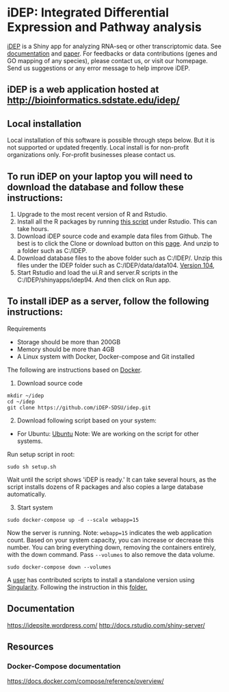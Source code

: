 # iDEP: Integrated Differential Expression and Pathway analysis


[iDEP](http://ge-lab.org/idep/) is a Shiny app for analyzing RNA-seq or other transcriptomic data. See [documentation](https://idepsite.wordpress.com/) and [paper](https://bmcbioinformatics.biomedcentral.com/articles/10.1186/s12859-018-2486-6). For feedbacks or data contributions (genes and GO mapping of any species), please contact us, or visit our homepage. Send us suggestions or any error message to help improve iDEP.

## iDEP is a web application hosted at http://bioinformatics.sdstate.edu/idep/ 

## Local installation
Local installation of this software is possible through steps below. But it is not supported or updated freqently. Local install is for non-profit organizations only. For-profit businesses please contact us.

## To run iDEP on your laptop you will need to download the database and follow these instructions:

1. Upgrade to the most recent version of R and Rstudio.
2. Install all the R packages by running [this script](https://github.com/iDEP-SDSU/idep/blob/master/classes/librarySetup.R) under Rstudio. This can take hours.
3. Download iDEP source code and example data files from Github. The best is to click the Clone or download button on this [page](https://github.com/iDEP-SDSU/idep). And unzip to a folder such as C:/IDEP.
4. Download database files to the above folder such as C:/IDEP/. Unzip this files  under the IDEP folder such as C:/IDEP/data/data104. 
[Version 104](https://mft.sdstate.edu/public/file/3Y66fppA0Eym0G41taPtRw/data104.tar.gz), 
5. Start Rstudio and load the ui.R and server.R scripts in the C:/IDEP/shinyapps/idep94. And then click on Run app. 

## To install iDEP as a server, follow the following instructions:

Requirements
+ Storage should be more than 200GB
+ Memory should be more than 4GB
+ A Linux system with Docker, Docker-compose and Git installed



The following are instructions based on [Docker](https://www.docker.com/).
1. Download source code
```
mkdir ~/idep
cd ~/idep
git clone https://github.com/iDEP-SDSU/idep.git
```
2. Download following script based on your system:

+ For Ubuntu: [Ubuntu](https://raw.githubusercontent.com/iDEP-SDSU/idep/master/docs/SetupScripts/ubuntu/setup.sh)
Note: We are working on the script for other systems.

Run setup script in root:
```
sudo sh setup.sh
```
Wait until the script shows 'iDEP is ready.' It can take several hours, as the script installs dozens of R packages and also copies a large database automatically.

3. Start system
```
sudo docker-compose up -d --scale webapp=15 
```
Now the server is running. 
Note: `webapp=15` indicates the web application count. Based on your system capacity, you can increase or decrease this number.
You can bring everything down, removing the containers entirely, with the down command. Pass `--volumes` to also remove the data volume.
```
sudo docker-compose down --volumes
```

A [user](https://github.com/wresch) has contributed scripts to install a standalone version using [Singularity](https://www.sylabs.io/). Following the instruction in this [folder.](https://github.com/iDEP-SDSU/idep/tree/master/singularity_standalone)

## Documentation
https://idepsite.wordpress.com/
http://docs.rstudio.com/shiny-server/


## Resources
### Docker-Compose documentation
https://docs.docker.com/compose/reference/overview/
